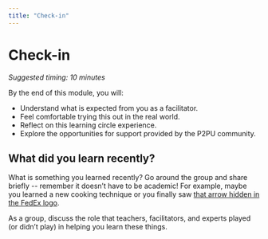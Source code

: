 ```yaml
---
title: "Check-in"
---
```

# Check-in

*Suggested timing: 10 minutes* 

By the end of this module, you will:
- Understand what is expected from you as a facilitator.
- Feel comfortable trying this out in the real world.
- Reflect on this learning circle experience.
- Explore the opportunities for support provided by the P2PU community.

## What did you learn recently?
What is something you learned recently? Go around the group and share briefly -- remember it doesn’t have to be academic! For example, maybe you learned a new cooking technique or you finally saw [that arrow hidden in the FedEx logo](https://cdn.shopify.com/s/files/1/1095/6418/files/fedex-hidden-arrow_large.png?v=1511198527).

As a group, discuss the role that teachers, facilitators, and experts played (or didn’t play) in helping you learn these things. 
